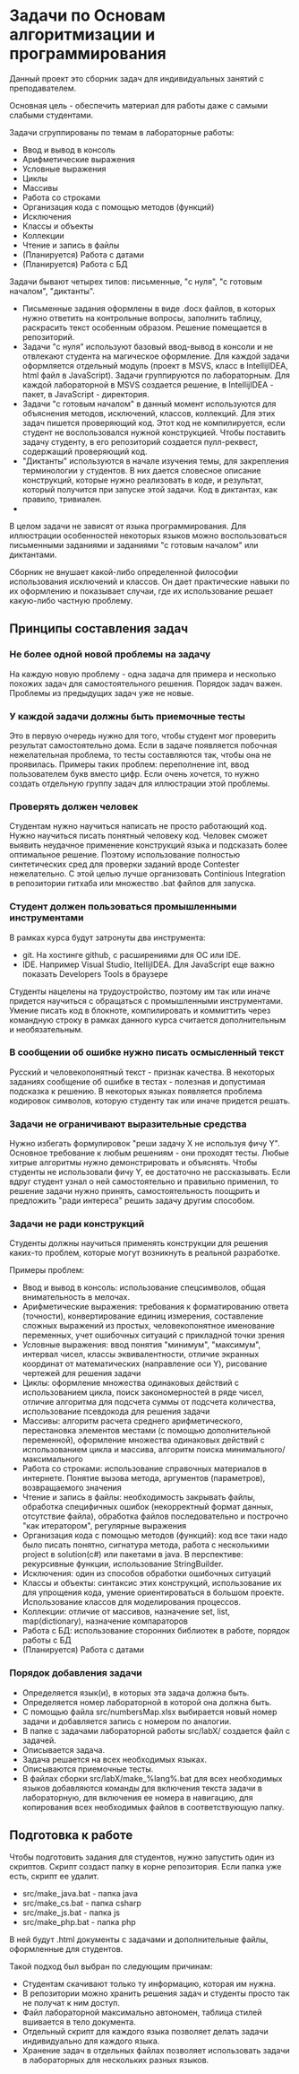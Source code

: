 # Задачи по Основам алгоритмизации и программирования
Данный проект это сборник задач для индивидуальных занятий с преподавателем.

Основная цель - обеспечить материал для работы даже с самыми слабыми студентами.

Задачи сгруппированы по темам в лабораторные работы:
- Ввод и вывод в консоль
- Арифметические выражения
- Условные выражения
- Циклы
- Массивы
- Работа со строками
- Организация кода с помощью методов (функций)
- Исключения
- Классы и объекты
- Коллекции
- Чтение и запись в файлы
- (Планируется) Работа с датами
- (Планируется) Работа с БД

Задачи бывают четырех типов: письменные, "с нуля", "с готовым началом", "диктанты".
- Письменные задания оформлены в виде .docx файлов, в которых нужно ответить на контрольные вопросы, заполнить таблицу, раскрасить текст особенным образом. Решение помещается в репозиторий.
- Задачи "с нуля" используют базовый ввод-вывод в консоли и не отвлекают студента на магическое оформление. Для каждой задачи оформляется отдельный модуль (проект в MSVS, класс в IntellijIDEA, html файл в JavaScript). Задачи группируются по лабораторным. Для каждой лабораторной в MSVS создается решение, в IntellijIDEA - пакет, в JavaScript - директория.
- Задачи "с готовым началом" в данный момент используются для объяснения методов, исключений, классов, коллекций. Для этих задач пишется проверяющий код. Этот код не компилируется, если студент не воспользовался нужной конструкцией. Чтобы поставить задачу студенту, в его репозиторий создается пулл-реквест, содержащий проверяющий код.
- "Диктанты" используются в начале изучения темы, для закрепления терминологии у студентов. В них дается словесное описание конструкций, которые нужно реализовать в коде, и результат, который получится при запуске этой задачи. Код в диктантах, как правило, тривиален.
-

В целом задачи не зависят от языка программирования. Для иллюстрации особенностей некоторых языков можно воспользоваться письменными заданиями и заданиями "с готовым началом" или диктантами.

Сборник не внушает какой-либо определенной философии использования исключений и классов. Он дает практические навыки по их оформлению и показывает случаи, где их использование решает какую-либо частную проблему.

## Принципы составления задач
### Не более одной новой проблемы на задачу
На каждую новую проблему - одна задача для примера и несколько похожих задач для самостоятельного решения. Порядок задач важен. Проблемы из предыдущих задач уже не новые.
### У каждой задачи должны быть приемочные тесты
Это в первую очередь нужно для того, чтобы студент мог проверить результат самостоятельно дома. Если в задаче появляется побочная нежелательная проблема, то тесты составляются так, чтобы она не проявилась. Примеры таких проблем: переполнение int, ввод пользователем букв вместо цифр. Если очень хочется, то нужно создать отдельную группу задач для иллюстрации этой проблемы.
### Проверять должен человек
Студентам нужно научиться написать не просто работающий код. Нужно научиться писать понятный человеку код. Человек сможет выявить неудачное применение конструкций языка и подсказать более оптимальное решение. Поэтому использование полностью синтетических сред для проверки заданий вроде Contester нежелательно. С этой целью лучше организовать Continious Integration в репозитории гитхаба или множество .bat файлов для запуска.
### Студент должен пользоваться промышленными инструментами
В рамках курса будут затронуты два инструмента:
- git. На хостинге github, с расширениями для ОС или IDE.
- IDE. Например Visual Studio, ItellijIDEA. Для JavaScript еще важно показать Developers Tools в браузере

Студенты нацелены на трудоустройство, поэтому им так или иначе придется научиться с обращаться с промышленными инструментами. Умение писать код в блокноте, компилировать и коммиттить через командную строку в рамках данного курса считается дополнительным и необязательным.
### В сообщении об ошибке нужно писать осмысленный текст
Русский и человекопонятный текст - признак качества. В некоторых заданиях сообщение об ошибке в тестах - полезная и допустимая подсказка к решению. В некоторых языках появляется проблема кодировок символов, которую студенту так или иначе придется решать.
### Задачи не ограничивают выразительные средства
Нужно избегать формулировок "реши задачу X не используя фичу Y". Основное требование к любым решениям - они проходят тесты. Любые хитрые алгоритмы нужно демонстрировать и объяснять. Чтобы студенты не использовали фичу Y, ее достаточно не рассказывать. Если вдруг студент узнал о ней самостоятельно и правильно применил, то решение задачи нужно принять, самостоятельность поощрить и предложить "ради интереса" решить задачу другим способом.
### Задачи не ради конструкций
Студенты должны научиться применять конструкции для решения каких-то проблем, которые могут возникнуть в реальной разработке.

Примеры проблем:
- Ввод и вывод в консоль: использование спецсимволов, общая внимательность в мелочах.
- Арифметические выражения: требования к форматированию ответа (точности), конвертирование единиц измерения, составление сложных выражений из простых, человекопонятное именование переменных, учет ошибочных ситуаций с прикладной точки зрения
- Условные выражения: ввод понятия "минимум", "максимум", интервал чисел, классы эквивалентности, отличие экранных координат от математических (направление оси Y), рисование чертежей для решения задачи
- Циклы: оформление множества одинаковых действий с использованием цикла, поиск закономерностей в ряде чисел, отличие алгоритма для подсчета суммы от подсчета количества, использование псевдокода для решения задачи
- Массивы: алгоритм расчета среднего арифметического, перестановка элементов местами (с помощью дополнительной переменной), оформление множества одинаковых действий с использованием цикла и массива, алгоритм поиска минимального/максимального
- Работа со строками: использование справочных материалов в интернете. Понятие вызова метода, аргументов (параметров), возвращаемого значения
- Чтение и запись в файлы: необходимость закрывать файлы, обработка специфичных ошибок (некорректный формат данных, отсутствие файла), обработка файлов последовательно и построчно "как итератором", регулярные выражения
- Организация кода с помощью методов (функций): код все таки надо было писать понятно, сигнатура метода, работа с несколькими project в solution(c#) или пакетами в java. В перспективе: рекурсивные функции, использование StringBuilder.
- Исключения: один из способов обработки ошибочных ситуаций
- Классы и объекты: синтаксис этих конструкций, использование их для упрощения кода, умение ориентироваться в большом проекте. Использование классов для моделирования процессов.
- Коллекции: отличие от массивов, назначение set, list, map(dictionary), назначение компараторов
- Работа с БД: использование сторонних библиотек в работе, порядок работы с БД
- (Планируется) Работа с датами

### Порядок добавления задачи
- Определяется язык(и), в которых эта задача должна быть.
- Определяется номер лабораторной в которой она должна быть.
- С помощью файла src/numbersMap.xlsx выбирается новый номер задачи и добавляется запись с номером по аналогии.
- В папке с задачами лабораторной работы src/labX/ создается файл с задачей.
- Описывается задача.
- Задача решается на всех необходимых языках.
- Описываются приемочные тесты.
- В файлах сборки src/labX/make_%lang%.bat для всех необходимых языков добавляются команды для включения текста задачи в лабораторную, для включения ее номера в навигацию, для копирования всех необходимых файлов в соответствующую папку.

## Подготовка к работе
Чтобы подготовить задания для студентов, нужно запустить один из скриптов. Скрипт создаст папку в корне репозитория. Если папка уже есть, скрипт ее удалит.
* src/make_java.bat - папка java
* src/make_cs.bat - папка csharp
* src/make_js.bat - папка js
* src/make_php.bat - папка php

В ней будут .html документы с задачами и дополнительные файлы, оформленные для студентов.

Такой подход был выбран по следующим причинам:
* Студентам скачивают только ту информацию, которая им нужна.
* В репозитории можно хранить решения задач и студенты просто так не получат к ним доступ.
* Файл лабораторной максимально автономен, таблица стилей вшивается в тело документа.
* Отдельный скрипт для каждого языка позволяет делать задачи индивидуально для каждого языка.
* Хранение задач в отдельных файлах позволяет использовать задачи в лабораторных для нескольких разных языков.
